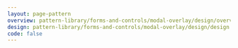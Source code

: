 ```yaml
---
layout: page-pattern
overview: pattern-library/forms-and-controls/modal-overlay/design/overview.md
design: pattern-library/forms-and-controls/modal-overlay/design/design.md
code: false
---
```

